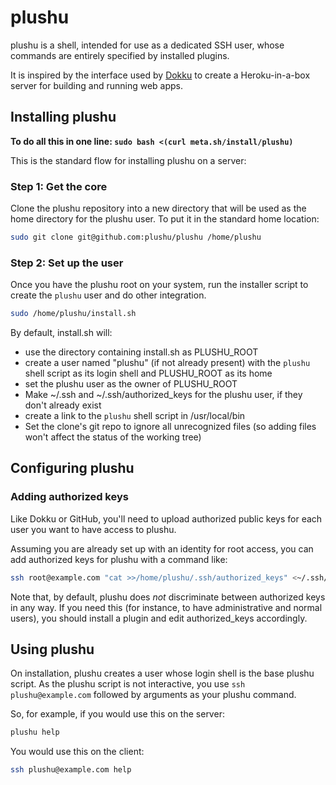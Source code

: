 # plushu

plushu is a shell, intended for use as a dedicated SSH user, whose commands are
entirely specified by installed plugins.

It is inspired by the interface used by [Dokku][] to create a Heroku-in-a-box
server for building and running web apps.

[Dokku]: https://github.com/progrium/dokku

## Installing plushu

**To do all this in one line: `sudo bash <(curl meta.sh/install/plushu)`**

This is the standard flow for installing plushu on a server:

### Step 1: Get the core

Clone the plushu repository into a new directory that will be used as the home
directory for the plushu user. To put it in the standard home location:

```bash
sudo git clone git@github.com:plushu/plushu /home/plushu
```

### Step 2: Set up the user

Once you have the plushu root on your system, run the installer script to
create the `plushu` user and do other integration.

```bash
sudo /home/plushu/install.sh
```

By default, install.sh will:

- use the directory containing install.sh as PLUSHU_ROOT
- create a user named "plushu" (if not already present) with the `plushu` shell
  script as its login shell and PLUSHU_ROOT as its home
- set the plushu user as the owner of PLUSHU_ROOT
- Make ~/.ssh and ~/.ssh/authorized_keys for the plushu user, if they don't
  already exist
- create a link to the `plushu` shell script in /usr/local/bin
- Set the clone's git repo to ignore all unrecognized files (so adding files
  won't affect the status of the working tree)

## Configuring plushu

### Adding authorized keys

Like Dokku or GitHub, you'll need to upload authorized public keys for each
user you want to have access to plushu.

Assuming you are already set up with an identity for root access, you can add
authorized keys for plushu with a command like:

```bash
ssh root@example.com "cat >>/home/plushu/.ssh/authorized_keys" <~/.ssh/id_rsa.pub
```

Note that, by default, plushu does *not* discriminate between authorized keys
in any way. If you need this (for instance, to have administrative and normal
users), you should install a plugin and edit authorized_keys accordingly.

## Using plushu

On installation, plushu creates a user whose login shell is the base plushu
script. As the plushu script is not interactive, you use
`ssh plushu@example.com` followed by arguments as your plushu command.

So, for example, if you would use this on the server:

```bash
plushu help
```

You would use this on the client:

```bash
ssh plushu@example.com help
```
